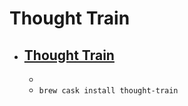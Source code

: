 # Thought Train
- [Thought Train](https://www.thoughttrain.cc/)
  - 
  - 
  - `brew cask install thought-train`
